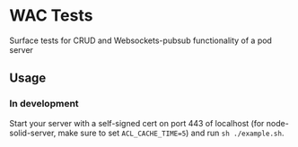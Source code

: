# WAC Tests
Surface tests for CRUD and Websockets-pubsub functionality of a pod server

## Usage
### In development
Start your server with a self-signed cert on port 443 of localhost (for node-solid-server, make sure to set `ACL_CACHE_TIME=5`) and run `sh ./example.sh`.